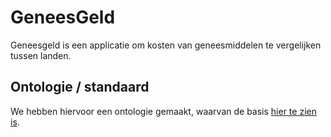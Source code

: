 # GeneesGeld

Geneesgeld is een applicatie om kosten van geneesmiddelen te vergelijken tussen landen.

## Ontologie / standaard

We hebben hiervoor een ontologie gemaakt, waarvan de basis [hier te zien is](/Ontology.md).
